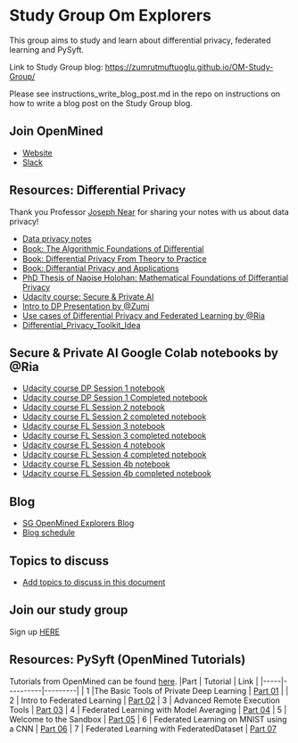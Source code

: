 # Study Group Om Explorers
This group aims to study and learn about differential privacy, federated learning and PySyft.

Link to Study Group blog: https://zumrutmuftuoglu.github.io/OM-Study-Group/

Please see instructions_write_blog_post.md in the repo on instructions on how to write a blog post on the Study Group blog.

## Join OpenMined
* [Website](https://www.openmined.org/)
* [Slack](https://join.slack.com/t/openmined/shared_invite/zt-dog7nfgy-wJGsterDtQvAJydVKihCFA)

## Resources: Differential Privacy 
Thank you Professor [Joseph Near](https://github.com/jnear) for sharing your notes with us about data privacy! 
- [Data privacy notes](https://github.com/jnear/cs295-data-privacy/tree/master/notes)
- [Book: The Algorithmic Foundations of Diﬀerential](https://github.com/ZumrutMuftuoglu/OM-Study-Group/blob/master/privacybook.pdf)
- [Book: Differential Privacy From Theory to Practice](https://github.com/ZumrutMuftuoglu/OM-Study-Group/blob/master/Differential%20Privacy%20from%20Theory%20to%20Pratice.pdf)
- [Book: Differantial Privacy and Applications](https://github.com/ZumrutMuftuoglu/OM-Study-Group/blob/master/DP%20And%20Applications.pdf)
- [PhD Thesis of Naoise Holohan: Mathematical Foundations of Differantial Privacy](https://github.com/ZumrutMuftuoglu/OM-Study-Group/blob/master/Mathematical%20Foundations%20of%20DP.pdf)
- [Udacity course: Secure & Private AI](https://www.udacity.com/course/secure-and-private-ai--ud185)
- [Intro to DP Presentation by @Zumi](https://github.com/ZumrutMuftuoglu/OM-Study-Group/blob/master/OM_Differential%20Privacy_intro_presentation.pdf)
- [Use cases of Differential Privacy and Federated Learning by @Ria](https://docs.google.com/presentation/d/15Mzb0mGKrBSDULTuha-TXHp-rdHppLi8MQGTuiwfKlU/edit?usp=sharing)
- [Differential_Privacy_Toolkit_Idea](https://docs.google.com/document/d/1bLTjOJ5MRm1HUwNW4b89pZsCLb6l1yQjt4ztwCe8qNk/edit?usp=sharing)

## Secure & Private AI Google Colab notebooks by @Ria
- [Udacity course DP Session 1 notebook](https://colab.research.google.com/drive/14RcH3BjdzVj7Y8YNsXkY97mRZLkyXUgv)
- [Udacity course DP Session 1 Completed notebook](https://colab.research.google.com/drive/1dmoz1iv5MhY4d1LIgxqE-THzm_CfBxMl)
- [Udacity course FL Session 2 notebook](https://colab.research.google.com/drive/1is55otRFTfSI7Kg-haZ3IJGew2SjrkP6)
- [Udacity course FL Session 2 completed notebook](https://colab.research.google.com/drive/1SMPdbG6-uuAPf9yoc3cq9E0JyH2H3IUg)
- [Udacity course FL Session 3 notebook](https://colab.research.google.com/drive/1CZ85gmg-v0ds7jHazBuotL9jdReeeu9l?usp=sharing)
- [Udacity course FL Session 3 completed notebook](https://colab.research.google.com/drive/1Jz0-yTK90hUG1CiIzTFfsJuuWULeJI2e?usp=sharing)
- [Udacity course FL Session 4 notebook](https://colab.research.google.com/drive/1V5F6om8x5fwqEwfAFns6yocl1nHesh9C?usp=sharing)
- [Udacity course FL Session 4 completed notebook](https://colab.research.google.com/drive/1A5BY8NpznzWyh4FLcf3CKfdUElX8Q_Qm?usp=sharing)
- [Udacity course FL Session 4b notebook](https://colab.research.google.com/drive/1g7-w4MQ61C3FRNaWqSr3D9QYe0F5Ps9f?usp=sharing)
- [Udacity course FL Session 4b completed notebook](https://colab.research.google.com/drive/1EsUdd8Of6jjEsnIF88LSoUzoR37rqnWT?usp=sharing)

## Blog
- [SG OpenMined Explorers Blog](https://zumrutmuftuoglu.github.io/OM-Study-Group/)
- [Blog schedule](https://docs.google.com/spreadsheets/d/1EGd8zXEbs3utFndym0C8LaTFAmJ1Fc_PS8Ycy5_lVgQ/edit?usp=sharing)

## Topics to discuss
- [Add topics to discuss in this document](https://docs.google.com/document/d/1W9LGurrVzNxkqCydo9jgXOsaAWC85_1JLy0n5Td1hhE/edit?usp=sharing)

## Join our study group
Sign up [HERE](https://docs.google.com/forms/d/e/1FAIpQLSfD81R5jwgir5_dfTC4DdIoY2fS7mexKi_T-qt9CZZhz26QpQ/viewform?usp=sf_link)

## Resources: PySyft (OpenMined Tutorials)
Tutorials from OpenMined can be found [here](https://github.com/OpenMined/PySyft/tree/master/examples/tutorials).
|Part | Tutorial | Link |
|-----|----------|---------|
| 1   |The Basic Tools of Private Deep Learning | [Part 01](https://github.com/OpenMined/PySyft/blob/master/examples/tutorials/Part%2001%20-%20The%20Basic%20Tools%20of%20Private%20Deep%20Learning.ipynb) |
| 2 | Intro to Federated Learning | [Part 02](https://github.com/OpenMined/PySyft/blob/master/examples/tutorials/Part%2002%20-%20Intro%20to%20Federated%20Learning.ipynb)
| 3 | Advanced Remote Execution Tools | [Part 03](https://github.com/OpenMined/PySyft/blob/master/examples/tutorials/Part%2003%20-%20Advanced%20Remote%20Execution%20Tools.ipynb)
| 4 | Federated Learning with Model Averaging | [Part 04](https://github.com/OpenMined/PySyft/blob/master/examples/tutorials/Part%2004%20-%20Federated%20Learning%20via%20Trusted%20Aggregator.ipynb)
| 5 | Welcome to the Sandbox | [Part 05](https://github.com/OpenMined/PySyft/blob/master/examples/tutorials/Part%2005%20-%20Welcome%20to%20the%20Sandbox.ipynb)
| 6 | Federated Learning on MNIST using a CNN | [Part 06](https://github.com/OpenMined/PySyft/blob/master/examples/tutorials/Part%2006%20-%20Federated%20Learning%20on%20MNIST%20using%20a%20CNN.ipynb)
| 7 | Federated Learning with FederatedDataset | [Part 07](https://github.com/OpenMined/PySyft/blob/master/examples/tutorials/Part%2007%20-%20Federated%20Learning%20with%20Federated%20Dataset.ipynb)

